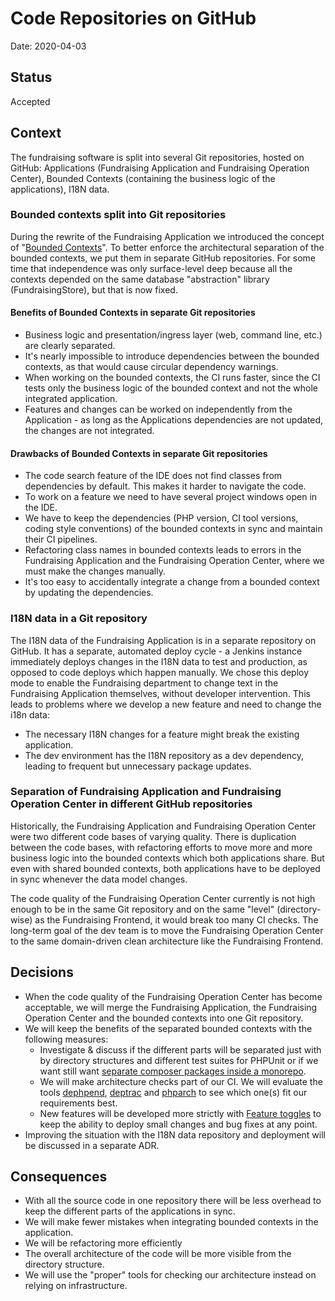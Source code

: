# Code Repositories on GitHub

Date: 2020-04-03

## Status
Accepted

## Context

The fundraising software is split into several Git repositories, hosted on GitHub: Applications (Fundraising Application and Fundraising Operation Center), Bounded Contexts (containing the business logic of the applications), I18N data. 

### Bounded contexts split into Git repositories

During the rewrite of the Fundraising Application we introduced the concept of "[Bounded Contexts](https://codeburst.io/ddd-strategic-patterns-how-to-define-bounded-contexts-2dc70927976e)". To better enforce the architectural separation of the bounded contexts, we put them in separate GitHub repositories. For some time that independence was only surface-level deep because all the contexts depended on the same database "abstraction" library (FundraisingStore), but that is now fixed.

#### Benefits of Bounded Contexts in separate Git repositories
* Business logic and presentation/ingress layer (web, command line, etc.) are clearly separated. 
* It's nearly impossible to introduce dependencies between the bounded contexts, as that would cause circular dependency warnings.
* When working on the bounded contexts, the CI runs faster, since the CI tests only the business logic of the bounded context and not the whole integrated application.
* Features and changes can be worked on independently from the Application - as long as the Applications dependencies are not updated, the changes are not integrated.   

#### Drawbacks of Bounded Contexts in separate Git repositories

* The code search feature of the IDE does not find classes from dependencies by default. This makes it harder to navigate the code.
* To work on a feature we need to have several project windows open in the IDE.
* We have to keep the dependencies (PHP version, CI tool versions, coding style conventions) of the bounded contexts in sync and maintain their CI pipelines. 
* Refactoring class names in bounded contexts leads to errors in the Fundraising Application and the Fundraising Operation Center, where we must make the changes manually.
* It's too easy to accidentally integrate a change from a bounded context by updating the dependencies. 

### I18N data in a Git repository

The I18N data of the Fundraising Application is in a separate repository on GitHub. It has a separate, automated deploy cycle - a Jenkins instance immediately deploys changes in the I18N data to test and production, as opposed to code deploys which happen manually. We chose this deploy mode to enable the Fundraising department to change text in the Fundraising Application themselves, without developer intervention. This leads to problems where we develop a new feature and need to change the i18n data:

* The necessary I18N changes for a feature might break the existing application. 
* The dev environment has the I18N repository as a dev dependency, leading to frequent but unnecessary package updates.

### Separation of Fundraising Application and Fundraising Operation Center in different GitHub repositories

Historically, the Fundraising Application and Fundraising Operation Center were two different code bases of varying quality. There is duplication between the code bases, with refactoring efforts to move more and more business logic into the bounded contexts which both applications share. But even with shared bounded contexts, both applications have to be deployed in sync whenever the data model changes.

The code quality of the Fundraising Operation Center currently is not high enough to be in the same Git repository and on the same "level" (directory-wise) as the Fundraising Frontend, it would break too many CI checks. The long-term goal of the dev team is to move the Fundraising Operation Center to the same domain-driven clean architecture like the Fundraising Frontend.


## Decisions
* When the code quality of the Fundraising Operation Center has become acceptable, we will merge the Fundraising Application, the Fundraising Operation Center and the bounded contexts into one Git repository.    
* We will keep the benefits of the separated bounded contexts with the following measures:
  * Investigate & discuss if the different parts will be separated just with by directory structures and different test suites for PHPUnit or if we want still want [separate composer packages inside a monorepo](https://medium.com/sroze/managing-monolithic-repositories-with-composers-path-repository-c28af031746d).
  * We will make architecture checks part of our CI. We will evaluate the tools [dephpend](https://github.com/mihaeu/dephpend), [deptrac](https://github.com/sensiolabs-de/deptrac) and [phparch](https://github.com/j6s/phparch) to see which one(s) fit our requirements best.
  * New features will be developed more strictly with [Feature toggles](https://en.wikipedia.org/wiki/Feature_toggle) to keep the ability to deploy small changes and bug fixes at any point.
* Improving the situation with the I18N data repository and deployment will be discussed in a separate ADR.  

## Consequences

* With all the source code in one repository there will be less overhead to keep the different parts of the applications in sync.
* We will make fewer mistakes when integrating bounded contexts in the application.
* We will be refactoring more efficiently
* The overall architecture of the code will be more visible from the directory structure.
* We will use the "proper" tools for checking our architecture instead on relying on infrastructure.
